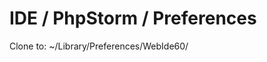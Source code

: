 IDE / PhpStorm / Preferences
============================

Clone to:
~/Library/Preferences/WebIde60/
